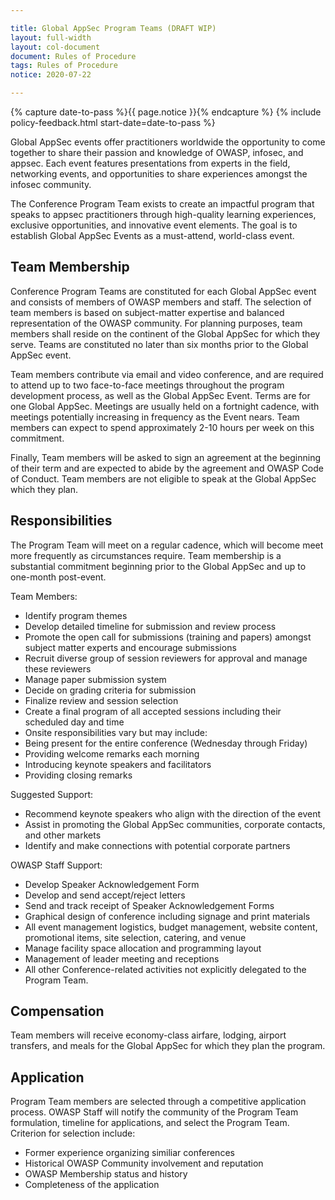 ```yaml
---

title: Global AppSec Program Teams (DRAFT WIP)
layout: full-width
layout: col-document
document: Rules of Procedure
tags: Rules of Procedure
notice: 2020-07-22

---
```


{% capture date-to-pass %}{{ page.notice }}{% endcapture %}
{% include policy-feedback.html start-date=date-to-pass %}

Global AppSec events offer practitioners worldwide the opportunity to come together to share their passion and knowledge of OWASP, infosec, and appsec. Each event features presentations from experts in the field, networking events, and opportunities to share experiences amongst the infosec community.

The Conference Program Team exists to create an impactful program that speaks to appsec practitioners through high-quality learning experiences, exclusive opportunities, and innovative event elements. The goal is to establish Global AppSec Events as a must-attend, world-class event.

## Team Membership

Conference Program Teams are constituted for each Global AppSec event and consists of members of OWASP members and staff. The selection of team members is based on subject-matter expertise and balanced representation of the OWASP community. For planning purposes, team members shall reside on the continent of the Global AppSec for which they serve. Teams are constituted no later than six months prior to the Global AppSec event.

Team members contribute via email and video conference, and are required to attend up to two face-to-face meetings throughout the program development process, as well as the Global AppSec Event. Terms are for one Global AppSec. Meetings are usually held on a fortnight cadence, with meetings potentially increasing in frequency as the Event nears. Team members can expect to spend approximately 2-10 hours per week on this commitment.

Finally, Team members will be asked to sign an agreement at the beginning of their term and are expected to abide by the agreement and OWASP Code of Conduct. Team members are not eligible to speak at the Global AppSec which they plan.

## Responsibilities
The Program Team will meet on a regular cadence, which will become meet more frequently as circumstances require. Team membership is a substantial commitment beginning prior to the Global AppSec and up to one-month post-event.

Team Members:
- Identify program themes
- Develop detailed timeline for submission and review process
- Promote the open call for submissions (training and papers) amongst subject matter experts and encourage submissions
- Recruit diverse group of session reviewers for approval and manage these reviewers
- Manage paper submission system
- Decide on grading criteria for submission
- Finalize review and session selection
- Create a final program of all accepted sessions including their scheduled day and time
- Onsite responsibilities vary but may include:
- Being present for the entire conference (Wednesday through Friday)
- Providing welcome remarks each morning
- Introducing keynote speakers and facilitators
- Providing closing remarks

Suggested Support:

- Recommend keynote speakers who align with the direction of the event
- Assist in promoting the Global AppSec communities, corporate contacts, and other markets
- Identify and make connections with potential corporate partners

OWASP Staff Support:

- Develop Speaker Acknowledgement Form
- Develop and send accept/reject letters
- Send and track receipt of Speaker Acknowledgement Forms
- Graphical design of conference including signage and print materials
- All event management logistics, budget management, website content, promotional items, site selection, catering, and venue
- Manage facility space allocation and programming layout
- Management of leader meeting and receptions
- All other Conference-related activities not explicitly delegated to the Program Team.

## Compensation

Team members will receive economy-class airfare, lodging, airport transfers, and meals for the Global AppSec for which they plan the program.

## Application

Program Team members are selected through a competitive application process. OWASP Staff will notify the community of the Program Team formulation, timeline for applications, and select the Program Team. Criterion for selection include:
- Former experience organizing similiar conferences
- Historical OWASP Community involvement and reputation
- OWASP Membership status and history
- Completeness of the application
